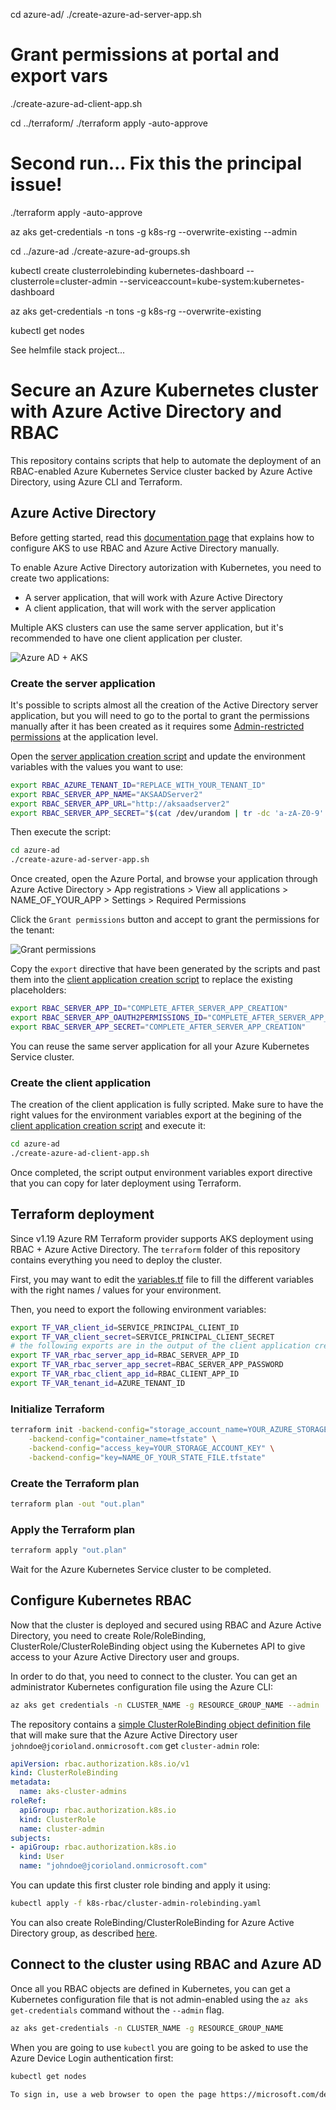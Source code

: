 cd azure-ad/
./create-azure-ad-server-app.sh

# Grant permissions at portal and export vars

./create-azure-ad-client-app.sh

cd ../terraform/
./terraform apply -auto-approve

# Second run... Fix this the principal issue!
./terraform apply -auto-approve

az aks get-credentials -n tons -g k8s-rg --overwrite-existing --admin

cd ../azure-ad
./create-azure-ad-groups.sh

kubectl create clusterrolebinding kubernetes-dashboard --clusterrole=cluster-admin --serviceaccount=kube-system:kubernetes-dashboard

az aks get-credentials -n tons -g k8s-rg --overwrite-existing

kubectl get nodes


See helmfile stack project...


# Secure an Azure Kubernetes cluster with Azure Active Directory and RBAC

This repository contains scripts that help to automate the deployment of an RBAC-enabled Azure Kubernetes Service cluster backed by Azure Active Directory, using Azure CLI and Terraform.

## Azure Active Directory

Before getting started, read this [documentation page](https://docs.microsoft.com/en-us/azure/aks/aad-integration) that explains how to configure AKS to use RBAC and Azure Active Directory manually.

To enable Azure Active Directory autorization with Kubernetes, you need to create two applications:

- A server application, that will work with Azure Active Directory
- A client application, that will work with the server application

Multiple AKS clusters can use the same server application, but it's recommended to have one client application per cluster.

![Azure AD + AKS](assets/aks-ad-rbac-flow.jpg)

### Create the server application

It's possible to scripts almost all the creation of the Active Directory server application, but you will need to go to the portal to grant the permissions manually after it has been created as it requires some [Admin-restricted permissions](https://docs.microsoft.com/en-us/azure/active-directory/develop/v2-permissions-and-consent#admin-restricted-permissions) at the application level.

Open the [server application creation script](azure-ad/create-azure-ad-server-app.sh) and update the environment variables with the values you want to use:

```bash
export RBAC_AZURE_TENANT_ID="REPLACE_WITH_YOUR_TENANT_ID"
export RBAC_SERVER_APP_NAME="AKSAADServer2"
export RBAC_SERVER_APP_URL="http://aksaadserver2"
export RBAC_SERVER_APP_SECRET="$(cat /dev/urandom | tr -dc 'a-zA-Z0-9' | fold -w 32 | head -n 1)"
```

Then execute the script:

```bash
cd azure-ad
./create-azure-ad-server-app.sh
```

Once created, open the Azure Portal, and browse your application through Azure Active Directory > App registrations > View all applications > NAME_OF_YOUR_APP > Settings > Required Permissions

Click the `Grant permissions` button and accept to grant the permissions for the tenant:

![Grant permissions](assets/grant-permissions.png)

Copy the `export` directive that have been generated by the scripts and past them into the [client application creation script](azure-ad/create-azure-ad-client-app.sh) to replace the existing placeholders:

```bash
export RBAC_SERVER_APP_ID="COMPLETE_AFTER_SERVER_APP_CREATION"
export RBAC_SERVER_APP_OAUTH2PERMISSIONS_ID="COMPLETE_AFTER_SERVER_APP_CREATION"
export RBAC_SERVER_APP_SECRET="COMPLETE_AFTER_SERVER_APP_CREATION"
```

You can reuse the same server application for all your Azure Kubernetes Service cluster.

### Create the client application

The creation of the client application is fully scripted. Make sure to have the right values for the environment variables export at the begining of the [client application creation script](azure-ad/create-azure-ad-client-app.sh) and execute it:

```bash
cd azure-ad
./create-azure-ad-client-app.sh
```

Once completed, the script output environment variables export directive that you can copy for later deployment using Terraform.

## Terraform deployment

Since v1.19 Azure RM Terraform provider supports AKS deployment using RBAC + Azure Active Directory.
The `terraform` folder of this repository contains everything you need to deploy the cluster.

First, you may want to edit the [variables.tf](terraform/variables.tf) file to fill the different variables with the right names / values for your environment.

Then, you need to export the following environment variables:

```bash
export TF_VAR_client_id=SERVICE_PRINCIPAL_CLIENT_ID
export TF_VAR_client_secret=SERVICE_PRINCIPAL_CLIENT_SECRET
# the following exports are in the output of the client application creation script
export TF_VAR_rbac_server_app_id=RBAC_SERVER_APP_ID
export TF_VAR_rbac_server_app_secret=RBAC_SERVER_APP_PASSWORD
export TF_VAR_rbac_client_app_id=RBAC_CLIENT_APP_ID
export TF_VAR_tenant_id=AZURE_TENANT_ID
```

### Initialize Terraform

```bash
terraform init -backend-config="storage_account_name=YOUR_AZURE_STORAGE_ACCOUNT_NAME" \
    -backend-config="container_name=tfstate" \
    -backend-config="access_key=YOUR_STORAGE_ACCOUNT_KEY" \
    -backend-config="key=NAME_OF_YOUR_STATE_FILE.tfstate"
```

### Create the Terraform plan

```bash
terraform plan -out "out.plan"
```

### Apply the Terraform plan

```bash
terraform apply "out.plan"
```

Wait for the Azure Kubernetes Service cluster to be completed.

## Configure Kubernetes RBAC

Now that the cluster is deployed and secured using RBAC and Azure Active Directory, you need to create Role/RoleBinding, ClusterRole/ClusterRoleBinding object using the Kubernetes API to give access to your Azure Active Directory user and groups.

In order to do that, you need to connect to the cluster. You can get an administrator Kubernetes configuration file using the Azure CLI:

```bash
az aks get credentials -n CLUSTER_NAME -g RESOURCE_GROUP_NAME --admin
```

The repository contains a [simple ClusterRoleBinding object definition file](k8s-rbac/cluster-admin-rolebinding.yaml) that will make sure that the Azure Active Directory user `johndoe@jcorioland.onmicrosoft.com` get `cluster-admin` role:

```yaml
apiVersion: rbac.authorization.k8s.io/v1
kind: ClusterRoleBinding
metadata:
  name: aks-cluster-admins
roleRef:
  apiGroup: rbac.authorization.k8s.io
  kind: ClusterRole
  name: cluster-admin
subjects:
- apiGroup: rbac.authorization.k8s.io
  kind: User
  name: "johndoe@jcorioland.onmicrosoft.com"
```

You can update this first cluster role binding and apply it using:

```bash
kubectl apply -f k8s-rbac/cluster-admin-rolebinding.yaml
```

You can also create RoleBinding/ClusterRoleBinding for Azure Active Directory group, as described [here](https://docs.microsoft.com/en-us/azure/aks/aad-integration#create-rbac-binding).

## Connect to the cluster using RBAC and Azure AD

Once all you RBAC objects are defined in Kubernetes, you can get a Kubernetes configuration file that is not admin-enabled using the `az aks get-credentials` command without the `--admin` flag.

```bash
az aks get-credentials -n CLUSTER_NAME -g RESOURCE_GROUP_NAME
```

When you are going to use `kubectl` you are going to be asked to use the Azure Device Login authentication first:

```bash
kubectl get nodes

To sign in, use a web browser to open the page https://microsoft.com/devicelogin and enter the code BUJHWDGNL to authenticate.
```

